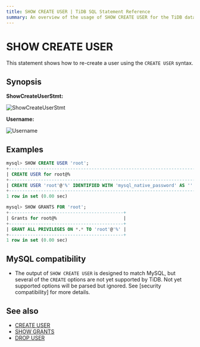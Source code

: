 ```yaml
---
title: SHOW CREATE USER | TiDB SQL Statement Reference
summary: An overview of the usage of SHOW CREATE USER for the TiDB database.
---
```


# SHOW CREATE USER

This statement shows how to re-create a user using the `CREATE USER` syntax.

## Synopsis

**ShowCreateUserStmt:**

![ShowCreateUserStmt](https://docs-download.pingcap.com/media/images/docs/sqlgram/ShowCreateUserStmt.png)

**Username:**

![Username](https://docs-download.pingcap.com/media/images/docs/sqlgram/Username.png)

## Examples

```sql
mysql> SHOW CREATE USER 'root';
+--------------------------------------------------------------------------------------------------------------------------+
| CREATE USER for root@%                                                                                                   |
+--------------------------------------------------------------------------------------------------------------------------+
| CREATE USER 'root'@'%' IDENTIFIED WITH 'mysql_native_password' AS '' REQUIRE NONE PASSWORD EXPIRE DEFAULT ACCOUNT UNLOCK |
+--------------------------------------------------------------------------------------------------------------------------+
1 row in set (0.00 sec)

mysql> SHOW GRANTS FOR 'root';
+-------------------------------------------+
| Grants for root@%                         |
+-------------------------------------------+
| GRANT ALL PRIVILEGES ON *.* TO 'root'@'%' |
+-------------------------------------------+
1 row in set (0.00 sec)
```

## MySQL compatibility

* The output of `SHOW CREATE USER` is designed to match MySQL, but several of the `CREATE` options are not yet supported by TiDB.  Not yet supported options will be parsed but ignored. See [security compatibility] for more details.

## See also

* [CREATE USER](/sql-statements/sql-statement-create-user.md)
* [SHOW GRANTS](/sql-statements/sql-statement-show-grants.md)
* [DROP USER](/sql-statements/sql-statement-drop-user.md)
